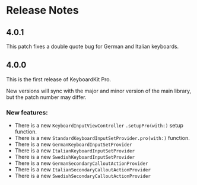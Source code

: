 # Release Notes

## 4.0.1

This patch fixes a double quote bug for German and Italian keyboards.


## 4.0.0

This is the first release of KeyboardKit Pro.

New versions will sync with the major and minor version of the main library, but the patch number may differ.

### New features:

* There is a new `KeyboardInputViewController` `.setupPro(with:)` setup function.
* There is a new `StandardKeyboardInputSetProvider.pro(with:)` function.
* There is a new `GermanKeyboardInputSetProvider`
* There is a new `ItalianKeyboardInputSetProvider`
* There is a new `SwedishKeyboardInputSetProvider`
* There is a new `GermanSecondaryCalloutActionProvider`
* There is a new `ItalianSecondaryCalloutActionProvider`
* There is a new `SwedishSecondaryCalloutActionProvider`
